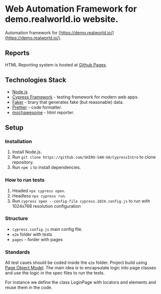 # Web Automation Framework for demo.realworld.io website.


Automation framework for [https://demo.realworld.io/](https://demo.realworld.io/).

## Reports

HTML Reporting system is hosted at [Github Pages](https://shiro-san-ua.github.io/CypressIntro/html/index.html).

## Technologies Stack

-   [Node.js](https://nodejs.org/en/)
-   [Cypress Framework](https://www.cypress.io/) - testing framework for modern web apps.
-   [Faker](https://fakerjs.dev/guide/) - brary that generates fake (but reasonable) data.
-   [Prettier](https://prettier.io/) - code formatter.
-   [mochawesome](https://github.com/LironEr/cypress-mochawesome-reporter) - html reporter.

## Setup

### Installation

1.  Install Node.js.
1.  Run `git clone https://github.com/SHIRO-SAN-UA/CypressIntro` to clone repository.
1.  Run `npm i` to install dependencies.

### How to run tests


1.  Headed `npx cypress open`.
1.  Headless `npx cypress run`.
1.  Run `cypress open --config-file cypress.1024.config.js` to run with 1024x768 resolution configuration


### Structure

-   `cypress.config.js` main config file.
-   `e2e` folder with tests
-   `pages` - forder with pages

### Standards

All test cases should be coded inside the `e2e` folder.
Project build using [Page Object Model](https://playwright.dev/docs/pom). The main idea is to encapsulate logic into page classes and use the logic in the spec files to run the tests.

For instance we define the class LoginPage with locators and elements and reuse them in the code.
